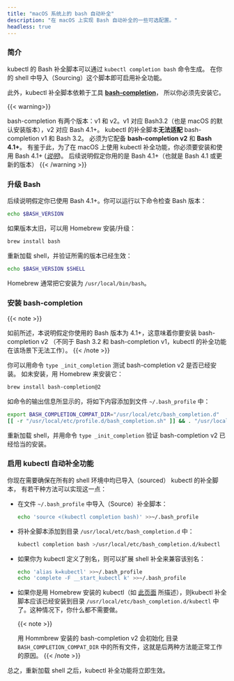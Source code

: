 ```yaml
---
title: "macOS 系统上的 bash 自动补全"
description: "在 macOS 上实现 Bash 自动补全的一些可选配置。"
headless: true
---
```

<!-- 
title: "bash auto-completion on macOS"
description: "Some optional configuration for bash auto-completion on macOS."
headless: true
 -->

<!-- 
### Introduction
-->
### 简介 

<!-- 
The kubectl completion script for Bash can be generated with `kubectl completion bash`. Sourcing this script in your shell enables kubectl completion.

However, the kubectl completion script depends on [**bash-completion**](https://github.com/scop/bash-completion) which you thus have to previously install.
-->
kubectl 的 Bash 补全脚本可以通过 `kubectl completion bash` 命令生成。
在你的 shell 中导入（Sourcing）这个脚本即可启用补全功能。

此外，kubectl 补全脚本依赖于工具 [**bash-completion**](https://github.com/scop/bash-completion)，
所以你必须先安装它。

{{< warning>}}
<!-- 
There are two versions of bash-completion, v1 and v2. V1 is for Bash 3.2 (which is the default on macOS), and v2 is for Bash 4.1+. The kubectl completion script **doesn't work** correctly with bash-completion v1 and Bash 3.2. It requires **bash-completion v2** and **Bash 4.1+**. Thus, to be able to correctly use kubectl completion on macOS, you have to install and use Bash 4.1+ ([*instructions*](https://itnext.io/upgrading-bash-on-macos-7138bd1066ba)). The following instructions assume that you use Bash 4.1+ (that is, any Bash version of 4.1 or newer).
-->
bash-completion 有两个版本：v1 和 v2。v1 对应 Bash3.2（也是 macOS 的默认安装版本），v2 对应 Bash 4.1+。
kubectl 的补全脚本**无法适配** bash-completion v1 和 Bash 3.2。
必须为它配备  **bash-completion v2** 和 **Bash 4.1+**。
有鉴于此，为了在 macOS 上使用 kubectl 补全功能，你必须要安装和使用 Bash 4.1+
([*说明*](https://itnext.io/upgrading-bash-on-macos-7138bd1066ba))。
后续说明假定你用的是 Bash 4.1+（也就是 Bash 4.1 或更新的版本）
{{< /warning >}}

<!-- 
### Upgrade Bash
-->
### 升级 Bash

<!-- 
The instructions here assume you use Bash 4.1+. You can check your Bash's version by running:
-->
后续说明假定你已使用 Bash 4.1+。你可以运行以下命令检查 Bash 版本：

```bash
echo $BASH_VERSION
```

<!-- 
If it is too old, you can install/upgrade it using Homebrew:
-->
如果版本太旧，可以用 Homebrew 安装/升级：

```bash
brew install bash
```

<!-- 
Reload your shell and verify that the desired version is being used:
-->
重新加载 shell，并验证所需的版本已经生效：

```bash
echo $BASH_VERSION $SHELL
```

<!-- 
Homebrew usually installs it at `/usr/local/bin/bash`.
-->
Homebrew 通常把它安装为 `/usr/local/bin/bash`。

<!-- 
### Install bash-completion
-->
### 安装 bash-completion


{{< note >}}
<!-- 
As mentioned, these instructions assume you use Bash 4.1+, which means you will install bash-completion v2 (in contrast to Bash 3.2 and bash-completion v1, in which case kubectl completion won't work).
-->
如前所述，本说明假定你使用的 Bash 版本为 4.1+，这意味着你要安装 bash-completion v2
（不同于 Bash 3.2 和 bash-completion v1，kubectl 的补全功能在该场景下无法工作）。
{{< /note >}}

<!-- 
You can test if you have bash-completion v2 already installed with `type _init_completion`. If not, you can install it with Homebrew:
-->
你可以用命令 `type _init_completion` 测试 bash-completion v2 是否已经安装。
如未安装，用 Homebrew 来安装它：

```bash
brew install bash-completion@2
```

<!-- 
As stated in the output of this command, add the following to your `~/.bash_profile` file:
-->
如命令的输出信息所显示的，将如下内容添加到文件 `~/.bash_profile` 中：

```bash
export BASH_COMPLETION_COMPAT_DIR="/usr/local/etc/bash_completion.d"
[[ -r "/usr/local/etc/profile.d/bash_completion.sh" ]] && . "/usr/local/etc/profile.d/bash_completion.sh"
```

<!-- 
Reload your shell and verify that bash-completion v2 is correctly installed with `type _init_completion`.
-->
重新加载 shell，并用命令 `type _init_completion` 验证 bash-completion v2 已经恰当的安装。

<!-- 
### Enable kubectl autocompletion
-->
### 启用 kubectl 自动补全功能

<!-- 
You now have to ensure that the kubectl completion script gets sourced in all your shell sessions. There are multiple ways to achieve this:

- Source the completion script in your `~/.bash_profile` file:
-->
你现在需要确保在所有的 shell 环境中均已导入（sourced） kubectl 的补全脚本，
有若干种方法可以实现这一点：

- 在文件 `~/.bash_profile` 中导入（Source）补全脚本：

    ```bash
    echo 'source <(kubectl completion bash)' >>~/.bash_profile
    ```

<!-- 
- Add the completion script to the `/usr/local/etc/bash_completion.d` directory:
-->
- 将补全脚本添加到目录 `/usr/local/etc/bash_completion.d` 中：

    ```bash
    kubectl completion bash >/usr/local/etc/bash_completion.d/kubectl
    ```

<!-- 
- If you have an alias for kubectl, you can extend shell completion to work with that alias:
-->
- 如果你为 kubectl 定义了别名，则可以扩展 shell 补全来兼容该别名：

    ```bash
    echo 'alias k=kubectl' >>~/.bash_profile
    echo 'complete -F __start_kubectl k' >>~/.bash_profile
    ```

<!-- 
- If you installed kubectl with Homebrew (as explained [here](/docs/tasks/tools/install-kubectl-macos/#install-with-homebrew-on-macos)), then the kubectl completion script should already be in `/usr/local/etc/bash_completion.d/kubectl`. In that case, you don't need to do anything.
-->
- 如果你是用 Homebrew 安装的 kubectl（如
  [此页面](/zh-cn/docs/tasks/install-with-homebrew-on-macos/#install-with-homebrew-on-macos)
  所描述），则kubectl 补全脚本应该已经安装到目录 `/usr/local/etc/bash_completion.d/kubectl`
  中了。这种情况下，你什么都不需要做。

  {{< note >}}
  <!-- 
  The Homebrew installation of bash-completion v2 sources all the files in the `BASH_COMPLETION_COMPAT_DIR` directory, that's why the latter two methods work.
  -->
  用 Hommbrew 安装的 bash-completion v2 会初始化 目录 `BASH_COMPLETION_COMPAT_DIR`
  中的所有文件，这就是后两种方法能正常工作的原因。
  {{< /note >}}

<!-- 
In any case, after reloading your shell, kubectl completion should be working.
-->
总之，重新加载 shell 之后，kubectl 补全功能将立即生效。

